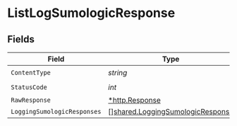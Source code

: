 # ListLogSumologicResponse


## Fields

| Field                                                                                | Type                                                                                 | Required                                                                             | Description                                                                          |
| ------------------------------------------------------------------------------------ | ------------------------------------------------------------------------------------ | ------------------------------------------------------------------------------------ | ------------------------------------------------------------------------------------ |
| `ContentType`                                                                        | *string*                                                                             | :heavy_check_mark:                                                                   | N/A                                                                                  |
| `StatusCode`                                                                         | *int*                                                                                | :heavy_check_mark:                                                                   | N/A                                                                                  |
| `RawResponse`                                                                        | [*http.Response](https://pkg.go.dev/net/http#Response)                               | :heavy_minus_sign:                                                                   | N/A                                                                                  |
| `LoggingSumologicResponses`                                                          | [][shared.LoggingSumologicResponse](../../models/shared/loggingsumologicresponse.md) | :heavy_minus_sign:                                                                   | OK                                                                                   |